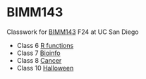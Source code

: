 # BIMM143
Classwork for [BIMM143](https://bioboot.github.io/bimm143_F24/) F24 at UC San Diego

- Class 6 [R functions](https://github.com/xlian123/bimm143_github/blob/main/Lab6/Untitled.pdf)
- Class 7 [Bioinfo](https://github.com/xlian123/bimm143_github/blob/main/Lab%207/Untitled.pdf)
- Class 8 [Cancer](https://github.com/xlian123/bimm143_github/blob/main/Lab8/Untitled.pdf)
- Class 10 [Halloween](https://github.com/xlian123/bimm143_github/blob/main/Lab10/Untitled.pdf)

